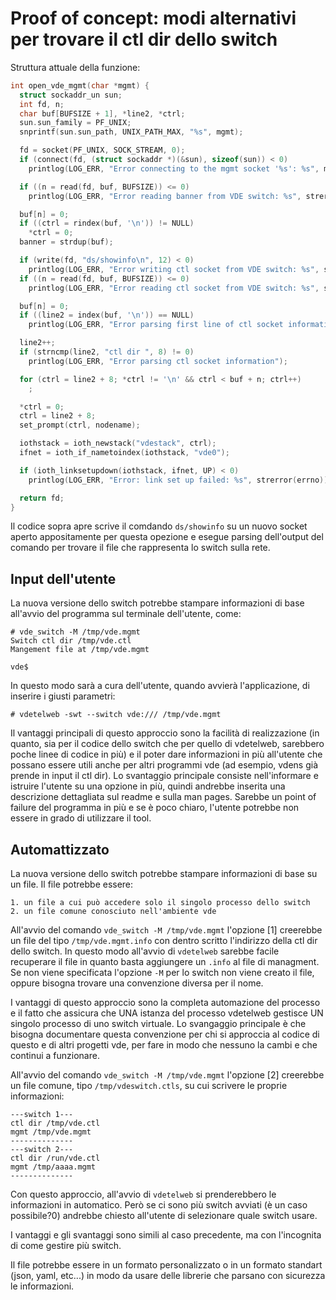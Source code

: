 # Proof of concept: modi alternativi per trovare il ctl dir dello switch

Struttura attuale della funzione:
```c
int open_vde_mgmt(char *mgmt) {
  struct sockaddr_un sun;
  int fd, n;
  char buf[BUFSIZE + 1], *line2, *ctrl;
  sun.sun_family = PF_UNIX;
  snprintf(sun.sun_path, UNIX_PATH_MAX, "%s", mgmt);

  fd = socket(PF_UNIX, SOCK_STREAM, 0);
  if (connect(fd, (struct sockaddr *)(&sun), sizeof(sun)) < 0)
    printlog(LOG_ERR, "Error connecting to the mgmt socket '%s': %s", mgmt, strerror(errno));

  if ((n = read(fd, buf, BUFSIZE)) <= 0)
    printlog(LOG_ERR, "Error reading banner from VDE switch: %s", strerror(errno));

  buf[n] = 0;
  if ((ctrl = rindex(buf, '\n')) != NULL)
    *ctrl = 0;
  banner = strdup(buf);

  if (write(fd, "ds/showinfo\n", 12) < 0)
    printlog(LOG_ERR, "Error writing ctl socket from VDE switch: %s", strerror(errno));
  if ((n = read(fd, buf, BUFSIZE)) <= 0)
    printlog(LOG_ERR, "Error reading ctl socket from VDE switch: %s", strerror(errno));

  buf[n] = 0;
  if ((line2 = index(buf, '\n')) == NULL)
    printlog(LOG_ERR, "Error parsing first line of ctl socket information");

  line2++;
  if (strncmp(line2, "ctl dir ", 8) != 0)
    printlog(LOG_ERR, "Error parsing ctl socket information");

  for (ctrl = line2 + 8; *ctrl != '\n' && ctrl < buf + n; ctrl++)
    ;

  *ctrl = 0;
  ctrl = line2 + 8;
  set_prompt(ctrl, nodename);

  iothstack = ioth_newstack("vdestack", ctrl);
  ifnet = ioth_if_nametoindex(iothstack, "vde0");

  if (ioth_linksetupdown(iothstack, ifnet, UP) < 0)
    printlog(LOG_ERR, "Error: link set up failed: %s", strerror(errno));

  return fd;
}
```

Il codice sopra apre scrive il comdando `ds/showinfo` su un nuovo socket aperto appositamente per questa opezione
e esegue parsing dell'output del comando per trovare il file che rappresenta lo switch sulla rete.

## Input dell'utente
La nuova versione dello switch potrebbe stampare informazioni di base all'avvio del programma sul terminale dell'utente, come:

```
# vde_switch -M /tmp/vde.mgmt
Switch ctl dir /tmp/vde.ctl
Mangement file at /tmp/vde.mgmt

vde$ 
```

In questo modo sarà a cura dell'utente, quando avvierà l'applicazione, di inserire i giusti parametri:
```
# vdetelweb -swt --switch vde:/// /tmp/vde.mgmt
```

Il vantaggi principali di questo approccio sono la facilità di realizzazione (in quanto, sia per il codice dello switch che per
quello di vdetelweb, sarebbero poche linee di codice in più) e il poter dare informazioni in più all'utente che possano essere
utili anche per altri programmi vde (ad esempio, vdens già prende in input il ctl dir).
Lo svantaggio principale consiste nell'informare e istruire l'utente su una opzione in più, quindi andrebbe inserita una descrizione
dettagliata sul readme e sulla man pages. Sarebbe un point of failure del programma in più e se è poco chiaro, l'utente potrebbe non
essere in grado di utilizzare il tool.

## Automattizzato
La nuova versione dello switch potrebbe stampare informazioni di base su un file.
Il file potrebbe essere:

    1. un file a cui può accedere solo il singolo processo dello switch
    2. un file comune conosciuto nell'ambiente vde

All'avvio del comando `vde_switch -M /tmp/vde.mgmt` l'opzione [1] creerebbe un file del tipo `/tmp/vde.mgmt.info` con dentro scritto
l'indirizzo della ctl dir dello switch.
In questo modo all'avvio di `vdetelweb` sarebbe facile recuperare il file in quanto basta aggiungere un `.info` al file di managment.
Se non viene specificata l'opzione `-M` per lo switch non viene creato il file, oppure bisogna trovare una convenzione diversa per il nome.

I vantaggi di questo approccio sono la completa automazione del processo e il fatto che assicura che UNA istanza del processo vdetelweb
gestisce UN singolo processo di uno switch virtuale.
Lo svangaggio principale è che bisogna documentare questa convenzione per chi si approccia al codice di questo e di altri progetti vde,
per fare in modo che nessuno la cambi e che continui a funzionare.

All'avvio del comando `vde_switch -M /tmp/vde.mgmt` l'opzione [2] creerebbe un file comune, tipo `/tmp/vdeswitch.ctls`, su cui scrivere le
proprie informazioni:

```
---switch 1---
ctl dir /tmp/vde.ctl
mgmt /tmp/vde.mgmt
--------------
---switch 2---
ctl dir /run/vde.ctl
mgmt /tmp/aaaa.mgmt
--------------
```
Con questo approccio, all'avvio di `vdetelweb` si prenderebbero le informazioni in automatico. Però se ci sono più switch avviati (è un caso possibile?0)
andrebbe chiesto all'utente di selezionare quale switch usare.

I vantaggi e gli svantaggi sono simili al caso precedente, ma con l'incognita di come gestire più switch.

Il file potrebbe essere in un formato personalizzato o in un formato standart (json, yaml, etc...) in modo da usare delle librerie
che parsano con sicurezza le informazioni.